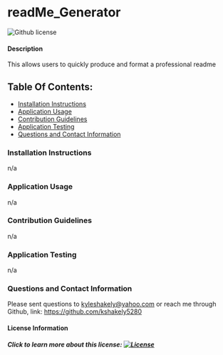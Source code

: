 # readMe_Generator
![Github license](https://img.shields.io/badge/license-Apache-blue.svg)
#### Description
This allows users to quickly produce and format a professional readme
## Table Of Contents:
* [Installation Instructions](#install)
* [Application Usage](#usage)
* [Contribution Guidelines](#guidelines)
* [Application Testing](#test)
* [Questions and Contact Information](#contact)
### Installation Instructions <a name="install"></a>
n/a
### Application Usage <a name="usage"></a>
n/a
### Contribution Guidelines <a name="guidelines"></a>
n/a
### Application Testing <a name="test"></a>
n/a
### Questions and Contact Information <a name="contact"></a>
Please sent questions to kyleshakely@yahoo.com or reach me through Github, link: https://github.com/kshakely5280
#### License Information <a name="license"></a>
##### Click to learn more about this license: [![License](https://img.shields.io/badge/License-Apache_2.0-blue.svg)](https://opensource.org/licenses/Apache-2.0)
